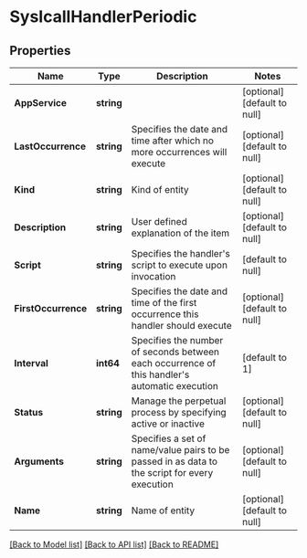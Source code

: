 # SysIcallHandlerPeriodic

## Properties
Name | Type | Description | Notes
------------ | ------------- | ------------- | -------------
**AppService** | **string** |  | [optional] [default to null]
**LastOccurrence** | **string** | Specifies the date and time after which no more occurrences will execute | [optional] [default to null]
**Kind** | **string** | Kind of entity | [optional] [default to null]
**Description** | **string** | User defined explanation of the item | [optional] [default to null]
**Script** | **string** | Specifies the handler&#39;s script to execute upon invocation | [default to null]
**FirstOccurrence** | **string** | Specifies the date and time of the first occurrence this handler should execute | [optional] [default to null]
**Interval** | **int64** | Specifies the number of seconds between each occurrence of this handler&#39;s automatic execution | [default to 1]
**Status** | **string** | Manage the perpetual process by specifying active or inactive | [optional] [default to null]
**Arguments** | **string** | Specifies a set of name/value pairs to be passed in as data to the script for every execution | [optional] [default to null]
**Name** | **string** | Name of entity | [optional] [default to null]

[[Back to Model list]](../README.md#documentation-for-models) [[Back to API list]](../README.md#documentation-for-api-endpoints) [[Back to README]](../README.md)


